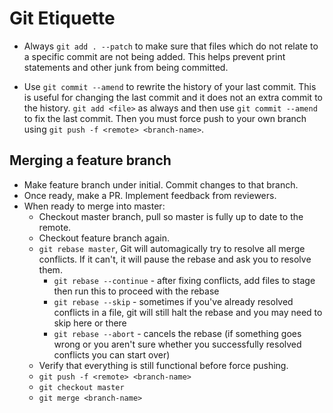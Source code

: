 # Git Etiquette

- Always `git add . --patch` to make sure that files which do not relate to a specific commit are not being added. This helps prevent print statements and other junk from being committed.

- Use `git commit --amend` to rewrite the history of your last commit. This is useful for changing the last commit and it does not an extra commit to the history. `git add <file>` as always and then use `git commit --amend` to fix the last commit. Then you must force push to your own branch using `git push -f <remote> <branch-name>`.

## Merging a feature branch
- Make feature branch under initial. Commit changes to that branch.
- Once ready, make a PR. Implement feedback from reviewers.
- When ready to merge into master:
  - Checkout master branch, pull so master is fully up to date to the remote.
  - Checkout feature branch again.
  - `git rebase master`, Git will automagically try to resolve all merge conflicts. If it can't, it will pause the rebase and ask you to resolve them.
    - `git rebase --continue` - after fixing conflicts, add files to stage then run this to proceed with the rebase
    - `git rebase --skip` - sometimes if you've already resolved conflicts in a file, git will still halt the rebase and you may need to skip here or there
    - `git rebase --abort` - cancels the rebase (if something goes wrong or you aren't sure whether you successfully resolved conflicts you can start over)
  - Verify that everything is still functional before force pushing.
  - `git push -f <remote> <branch-name>`
  - `git checkout master`
  - `git merge <branch-name>`